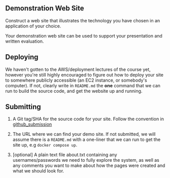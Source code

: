 ## Demonstration Web Site

Construct a web site that illustrates the technology you have chosen in an application of your choice.

Your demonstration web site can be used to support your presentation and written evaluation.

## Deploying

We haven't gotten to the AWS/deployment lectures of the course yet, however you're still highly encouraged to figure out how to deploy your site to somewhere publicly accessible (an EC2 instance, or somebody's computer). If not, clearly write in `README.md` the **one** command that we can run to build the source code, and get the website up and running.

## Submitting

1. A Git tag/SHA for the source code for your site. Follow the convention in [github_submission](../github_submission.mdgithub_submission.md)

2. The URL where we can find your demo site. If not submitted, we will assume there is a `README.md` with a one-liner that we can run to get the site up, e.g `docker compose up`.

3. [optional] A plain text file about.txt containing any usernames/passwords we need to fully explore the system, as well as any comments you want to make about how the pages were created and what we should look for.
